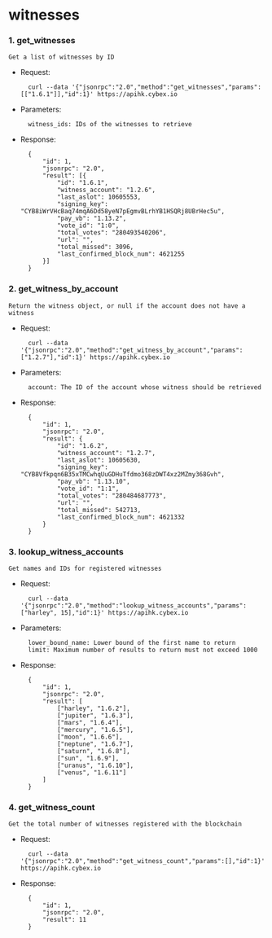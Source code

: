 # witnesses


### 1. get\_witnesses

`Get a list of witnesses by ID`

* Request:

		curl --data '{"jsonrpc":"2.0","method":"get_witnesses","params":[["1.6.1"]],"id":1}' https://apihk.cybex.io

* Parameters:

		witness_ids: IDs of the witnesses to retrieve
		
* Response:

		{
			"id": 1,
			"jsonrpc": "2.0",
			"result": [{
				"id": "1.6.1",
				"witness_account": "1.2.6",
				"last_aslot": 10605553,
				"signing_key": "CYB8iWrVHcBaq74mqA6Dd58yeN7pEgmvBLrhYB1HSQRj8UBrHec5u",
				"pay_vb": "1.13.2",
				"vote_id": "1:0",
				"total_votes": "280493540206",
				"url": "",
				"total_missed": 3096,
				"last_confirmed_block_num": 4621255
			}]
		}
		
### 2. get\_witness\_by\_account

`Return the witness object, or null if the account does not have a witness`

* Request:

		curl --data '{"jsonrpc":"2.0","method":"get_witness_by_account","params":["1.2.7"],"id":1}' https://apihk.cybex.io

* Parameters:

		account: The ID of the account whose witness should be retrieved

* Response:

		{
			"id": 1,
			"jsonrpc": "2.0",
			"result": {
				"id": "1.6.2",
				"witness_account": "1.2.7",
				"last_aslot": 10605630,
				"signing_key": "CYB8Vfkpqn6B35xTMCwhqUuGDHuTfdmo368zDWT4xz2MZmy368Gvh",
				"pay_vb": "1.13.10",
				"vote_id": "1:1",
				"total_votes": "280484687773",
				"url": "",
				"total_missed": 542713,
				"last_confirmed_block_num": 4621332
			}
		}


### 3. lookup\_witness\_accounts

`Get names and IDs for registered witnesses`

* Request:

		curl --data '{"jsonrpc":"2.0","method":"lookup_witness_accounts","params":["harley", 15],"id":1}' https://apihk.cybex.io

* Parameters:

		lower_bound_name: Lower bound of the first name to return
		limit: Maximum number of results to return must not exceed 1000

* Response:

		{
			"id": 1,
			"jsonrpc": "2.0",
			"result": [
				["harley", "1.6.2"],
				["jupiter", "1.6.3"],
				["mars", "1.6.4"],
				["mercury", "1.6.5"],
				["moon", "1.6.6"],
				["neptune", "1.6.7"],
				["saturn", "1.6.8"],
				["sun", "1.6.9"],
				["uranus", "1.6.10"],
				["venus", "1.6.11"]
			]
		}

### 4. get\_witness\_count

`Get the total number of witnesses registered with the blockchain`

* Request:

		curl --data '{"jsonrpc":"2.0","method":"get_witness_count","params":[],"id":1}' https://apihk.cybex.io

* Response:

		{
			"id": 1,
			"jsonrpc": "2.0",
			"result": 11
		}


